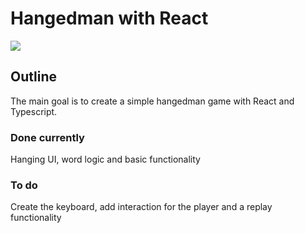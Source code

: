 # Hangedman with React
![](https://megatenwiki.com/images/d/da/P5_Hanged_Man_Arcana.png)
## Outline
The main goal is to create a simple hangedman game with React and Typescript.
### Done currently 
Hanging UI, word logic and basic functionality

### To do
Create the keyboard, add interaction for the player and a replay functionality
